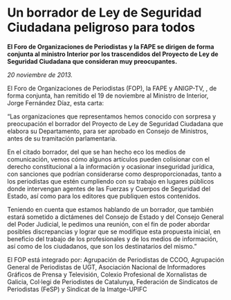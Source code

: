 # Un borrador de Ley de Seguridad Ciudadana peligroso para todos 

**El Foro de Organizaciones de Periodistas y la FAPE se dirigen de forma conjunta al ministro Interior por los trascendidos del Proyecto de Ley de Seguridad Ciudadana que consideran muy preocupantes.**

*20 noviembre de 2013.*

El Foro de Organizaciones de Periodistas (FOP), la FAPE y ANIGP-TV, , de forma conjunta, han remitido el 19 de noviembre al Ministro de Interior, Jorge Fernández Díaz, esta carta:

“Las organizaciones que representamos hemos conocido con sorpresa y preocupación el borrador del Proyecto de Ley de Seguridad Ciudadana que elabora su Departamento, para ser aprobado en Consejo de Ministros, antes de su tramitación parlamentaria.

En el citado borrador, del que se han hecho eco los medios de comunicación, vemos cómo algunos artículos pueden colisionar con el derecho constitucional a la información y ocasionar inseguridad jurídica, con sanciones que podrían considerarse como desproporcionadas, tanto a los periodistas que estén cumpliendo con su trabajo en lugares públicos donde intervengan agentes de las Fuerzas y Cuerpos de Seguridad del Estado, así como para los editores que publiquen estos contenidos.

Teniendo en cuenta que estamos hablando de un borrador, que también estará sometido a dictámenes del Consejo de Estado y del Consejo General del Poder Judicial, le pedimos una reunión, con el fin de poder abordar posibles discrepancias y lograr que se modifique esta propuesta inicial, en beneficio del trabajo de los profesionales y de los medios de información, así como de los ciudadanos, que son los destinatarios del mismo.”

El FOP está integrado por: Agrupación de Periodistas de CCOO, Agrupación General de Periodistas de UGT, Asociación Nacional de Informadores Gráficos de Prensa y Televisión, Colexio Profesional de Xornalistas de Galicia, Col·legi de Periodistes de Catalunya, Federación de Sindicatos de Periodistas (FeSP) y Sindicat de la Imatge-UPIFC

